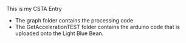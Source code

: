 This is my CSTA Entry
* The graph folder contains the processing code 
* The GetAccelerationTEST folder contains the arduino code that is uploaded onto the Light Blue Bean.

